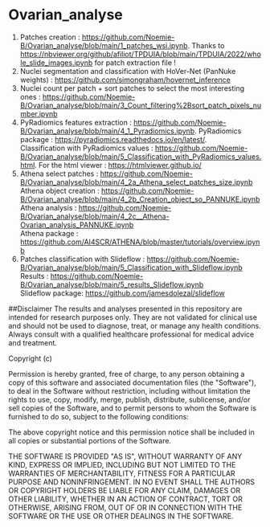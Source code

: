 # Ovarian_analyse

1. Patches creation : https://github.com/Noemie-B/Ovarian_analyse/blob/main/1_patches_wsi.ipynb. Thanks to https://nbviewer.org/github/afiliot/TPDUIA/blob/main/TPDUIA/2022/whole_slide_images.ipynb for patch extraction file !  
2. Nuclei segmentation and classification with HoVer-Net (PanNuke weights) : https://github.com/simongraham/hovernet_inference  
3. Nuclei count per patch + sort patches to select the most interesting ones : https://github.com/Noemie-B/Ovarian_analyse/blob/main/3_Count_filtering%2Bsort_patch_pixels_number.ipynb  
4. PyRadiomics features extraction : https://github.com/Noemie-B/Ovarian_analyse/blob/main/4_1_Pyradiomics.ipynb. PyRadiomics package  : https://pyradiomics.readthedocs.io/en/latest/.  
   Classification with PyRadiomics values : https://github.com/Noemie-B/Ovarian_analyse/blob/main/5_Classification_with_PyRadiomics_values.html.  For the html viewer : https://htmlviewer.github.io/  
5. Athena select patches : https://github.com/Noemie-B/Ovarian_analyse/blob/main/4_2a_Athena_select_patches_size.ipynb  
   Athena object creation : https://github.com/Noemie-B/Ovarian_analyse/blob/main/4_2b_Creation_object_so_PANNUKE.ipynb  
   Athena analysis : https://github.com/Noemie-B/Ovarian_analyse/blob/main/4_2c__Athena-Ovarian_analysis_PANNUKE.ipynb  
   Athena package : https://github.com/AI4SCR/ATHENA/blob/master/tutorials/overview.ipynb  
6. Patches classification with Slideflow : https://github.com/Noemie-B/Ovarian_analyse/blob/main/5_Classification_with_Slideflow.ipynb  
   Results : https://github.com/Noemie-B/Ovarian_analyse/blob/main/5_results_Slideflow.ipynb  
   Slideflow package: https://github.com/jamesdolezal/slideflow  

##Disclaimer
The results and analyses presented in this repository are intended for research purposes only. They are not validated for clinical use and should not be used to diagnose, treat, or manage any health conditions. Always consult with a qualified healthcare professional for medical advice and treatment.

Copyright (c) 

Permission is hereby granted, free of charge, to any person obtaining
a copy of this software and associated documentation files (the
"Software"), to deal in the Software without restriction, including
without limitation the rights to use, copy, modify, merge, publish,
distribute, sublicense, and/or sell copies of the Software, and to
permit persons to whom the Software is furnished to do so, subject to
the following conditions:

The above copyright notice and this permission notice shall be
included in all copies or substantial portions of the Software.

THE SOFTWARE IS PROVIDED "AS IS", WITHOUT WARRANTY OF ANY KIND,
EXPRESS OR IMPLIED, INCLUDING BUT NOT LIMITED TO THE WARRANTIES OF
MERCHANTABILITY, FITNESS FOR A PARTICULAR PURPOSE AND
NONINFRINGEMENT. IN NO EVENT SHALL THE AUTHORS OR COPYRIGHT HOLDERS BE
LIABLE FOR ANY CLAIM, DAMAGES OR OTHER LIABILITY, WHETHER IN AN ACTION
OF CONTRACT, TORT OR OTHERWISE, ARISING FROM, OUT OF OR IN CONNECTION
WITH THE SOFTWARE OR THE USE OR OTHER DEALINGS IN THE SOFTWARE.
